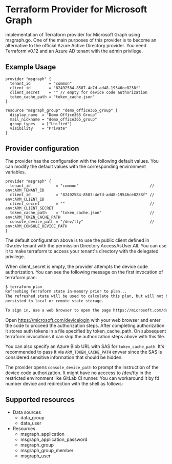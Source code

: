 # Terraform Provider for Microsoft Graph

implementation of Terraform provider for Microsoft Graph using msgraph.go.
One of the main purposes of this provider is to become an alternative to the official Azure Active Directory provider.
You need Terraform v0.12 and an Azure AD tenant with the admin privilege.

## Example Usage

```hcl
provider "msgraph" {
  tenant_id        = "common"
  client_id        = "82492584-8587-4e7d-ad48-19546ce8238f"
  client_secret    = "" // empty for device code authorization
  token_cache_path = "token_cache.json"
}

resource "msgraph_group" "demo_office365_group" {
  display_name  = "Demo Office365 Group"
  mail_nickname = "demo_office365_group"
  group_types   = ["Unified"]
  visibility    = "Private"
}
```

## Provider configuration

The provider has the configuration with the following default values. You can modify the default values with the corresponding environment variables.

```hcl
provider "msgraph" {
  tenant_id           = "common"                               // env:ARM_TENANT_ID
  client_id           = "82492584-8587-4e7d-ad48-19546ce8238f" // env:ARM_CLIENT_ID
  client_secret       = ""                                     // env:ARM_CLIENT_SECRET
  token_cache_path    = "token_cache.json"                     // env:ARM_TOKEN_CACHE_PATH
  console_device_path = "/dev/tty"                             // env:ARM_CONSOLE_DEVICE_PATH
}
```
The default configuration above is to use the public client defined in l0w.dev tenant with the permission Directory.AccessAsUser.All. You can use it to make terraform to access your tenant's directory with the delegated privilege.

When client_secret is empty, the provider attempts the device code authorization. You can see the following message on the first invocation of terraform plan:

```bash
$ terraform plan
Refreshing Terraform state in-memory prior to plan...
The refreshed state will be used to calculate this plan, but will not be
persisted to local or remote state storage.

To sign in, use a web browser to open the page https://microsoft.com/devicelogin and enter the code GNATKX4J8 to authenticate.
```

Open https://microsoft.com/devicelogin with your web browser and enter the code to proceed the authorization steps. After completing authorization it stores auth tokens in a file specified by token_cache_path. On subsequent terraform invocations it can skip the authorization steps above with this file.

You can also specify an Azure Blob URL with SAS for `token_cache_path`. It's recommended to pass it via `ARM_TOKEN_CACHE_PATH` envvar since the SAS is considered sensitive information that should be hidden.

The provider opens `console_device_path` to prompt the instruction of the device code authorization. It might have no acccess to /dev/tty in the restricted environment like GitLab CI runner. You can workaround it by fd number device and redirection with the shell as follows:

## Supported resources

* Data sources
  * data_group
  * data_user
* Resources
  * msgraph_application
  * msgraph_application_password
  * msgraph_group
  * msgraph_group_member
  * msgraph_user
